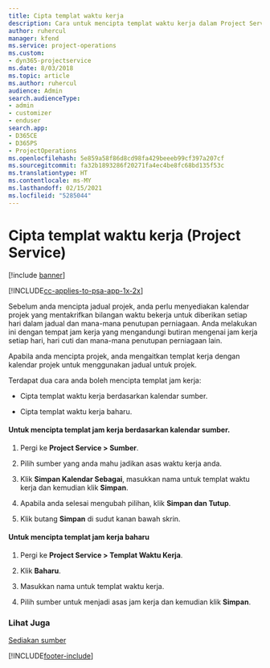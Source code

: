 ```yaml
---
title: Cipta templat waktu kerja
description: Cara untuk mencipta templat waktu kerja dalam Project Service
author: ruhercul
manager: kfend
ms.service: project-operations
ms.custom:
- dyn365-projectservice
ms.date: 8/03/2018
ms.topic: article
ms.author: ruhercul
audience: Admin
search.audienceType:
- admin
- customizer
- enduser
search.app:
- D365CE
- D365PS
- ProjectOperations
ms.openlocfilehash: 5e859a58f86d8cd98fa429beeeb99cf397a207cf
ms.sourcegitcommit: fa32b1893286f20271fa4ec4be8fc68bd135f53c
ms.translationtype: HT
ms.contentlocale: ms-MY
ms.lasthandoff: 02/15/2021
ms.locfileid: "5285044"
---
```

# <a name="create-a-work-hours-template-project-service"></a>Cipta templat waktu kerja (Project Service)

[!include [banner](../includes/psa-now-project-operations.md)]

[!INCLUDE[cc-applies-to-psa-app-1x-2x](../includes/cc-applies-to-psa-app-1x-2x.md)]

Sebelum anda mencipta jadual projek, anda perlu menyediakan kalendar projek yang mentakrifkan bilangan waktu bekerja untuk diberikan setiap hari dalam jadual dan mana-mana penutupan perniagaan. Anda melakukan ini dengan tempat jam kerja yang mengandungi butiran mengenai jam kerja setiap hari, hari cuti dan mana-mana penutupan perniagaan lain.  
  
 Apabila anda mencipta projek, anda mengaitkan templat kerja dengan kalendar projek untuk menggunakan jadual untuk projek.  
  
 Terdapat dua cara anda boleh mencipta templat jam kerja:  
  
-   Cipta templat waktu kerja berdasarkan kalendar sumber.  
  
-   Cipta templat waktu kerja baharu.  
  
#### <a name="to-create-a-work-hours-template-based-on-a-resources-calendar"></a>Untuk mencipta templat jam kerja berdasarkan kalendar sumber.  
  
1.  Pergi ke **Project Service > Sumber**.  
  
2.  Pilih sumber yang anda mahu jadikan asas waktu kerja anda.  
  
3.  Klik **Simpan Kalendar Sebagai**, masukkan nama untuk templat waktu kerja dan kemudian klik **Simpan**.  
  
4.  Apabila anda selesai mengubah pilihan, klik **Simpan dan Tutup**.  
  
5.  Klik butang **Simpan** di sudut kanan bawah skrin.  
  
#### <a name="to-create-a-new-work-hours-template"></a>Untuk mencipta templat jam kerja baharu  
  
1.  Pergi ke **Project Service > Templat Waktu Kerja**.  
  
2.  Klik **Baharu**.  
  
3.  Masukkan nama untuk templat waktu kerja.  
  
4.  Pilih sumber untuk menjadi asas jam kerja dan kemudian klik **Simpan**.  
  
### <a name="see-also"></a>Lihat Juga  
 [Sediakan sumber](../psa/set-up-resources.md)


[!INCLUDE[footer-include](../includes/footer-banner.md)]